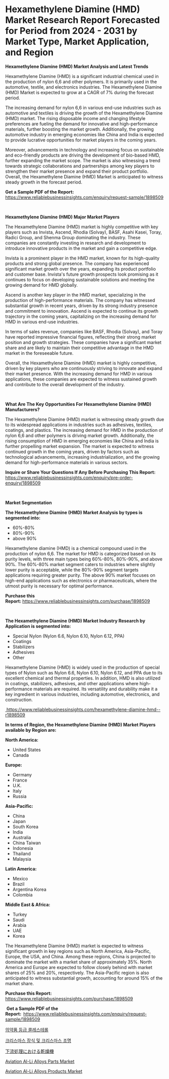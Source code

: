 <p><h1>Hexamethylene Diamine (HMD) Market Research Report Forecasted for Period from 2024 -  2031 by Market Type, Market Application, and Region</h1></p><p><strong>Hexamethylene Diamine (HMD) Market Analysis and Latest Trends</strong></p>
<p><p>Hexamethylene Diamine (HMD) is a significant industrial chemical used in the production of nylon 6,6 and other polymers. It is primarily used in the automotive, textile, and electronics industries. The Hexamethylene Diamine (HMD) Market is expected to grow at a CAGR of 7% during the forecast period.</p><p>The increasing demand for nylon 6,6 in various end-use industries such as automotive and textiles is driving the growth of the Hexamethylene Diamine (HMD) market. The rising disposable income and changing lifestyle preferences are fueling the demand for innovative and high-performance materials, further boosting the market growth. Additionally, the growing automotive industry in emerging economies like China and India is expected to provide lucrative opportunities for market players in the coming years.</p><p>Moreover, advancements in technology and increasing focus on sustainable and eco-friendly products are driving the development of bio-based HMD, further expanding the market scope. The market is also witnessing a trend towards strategic collaborations and partnerships among key players to strengthen their market presence and expand their product portfolio. Overall, the Hexamethylene Diamine (HMD) Market is anticipated to witness steady growth in the forecast period.</p></p>
<p><strong>Get a Sample PDF of the Report:&nbsp;</strong> <a href="https://www.reliablebusinessinsights.com/enquiry/request-sample/1898509">https://www.reliablebusinessinsights.com/enquiry/request-sample/1898509</a></p>
<p>&nbsp;</p>
<p><strong>Hexamethylene Diamine (HMD) Major Market Players</strong></p>
<p><p>The Hexamethylene Diamine (HMD) market is highly competitive with key players such as Invista, Ascend, Rhodia (Solvay), BASF, Asahi Kasei, Toray, Radici Group, and Shenma Group dominating the industry. These companies are constantly investing in research and development to introduce innovative products in the market and gain a competitive edge.</p><p>Invista is a prominent player in the HMD market, known for its high-quality products and strong global presence. The company has experienced significant market growth over the years, expanding its product portfolio and customer base. Invista's future growth prospects look promising as it continues to focus on developing sustainable solutions and meeting the growing demand for HMD globally.</p><p>Ascend is another key player in the HMD market, specializing in the production of high-performance materials. The company has witnessed substantial growth in recent years, driven by its strong industry presence and commitment to innovation. Ascend is expected to continue its growth trajectory in the coming years, capitalizing on the increasing demand for HMD in various end-use industries.</p><p>In terms of sales revenue, companies like BASF, Rhodia (Solvay), and Toray have reported impressive financial figures, reflecting their strong market position and growth strategies. These companies have a significant market share and are likely to maintain their competitive advantage in the HMD market in the foreseeable future.</p><p>Overall, the Hexamethylene Diamine (HMD) market is highly competitive, driven by key players who are continuously striving to innovate and expand their market presence. With the increasing demand for HMD in various applications, these companies are expected to witness sustained growth and contribute to the overall development of the industry.</p></p>
<p>&nbsp;</p>
<p><strong>What Are The Key Opportunities For Hexamethylene Diamine (HMD) Manufacturers?</strong></p>
<p><p>The Hexamethylene Diamine (HMD) market is witnessing steady growth due to its widespread applications in industries such as adhesives, textiles, coatings, and plastics. The increasing demand for HMD in the production of nylon 6,6 and other polymers is driving market growth. Additionally, the rising consumption of HMD in emerging economies like China and India is further propelling market expansion. The market is expected to witness continued growth in the coming years, driven by factors such as technological advancements, increasing industrialization, and the growing demand for high-performance materials in various sectors.</p></p>
<p><strong>Inquire or Share Your Questions If Any Before Purchasing This Report:</strong> <a href="https://www.reliablebusinessinsights.com/enquiry/pre-order-enquiry/1898509">https://www.reliablebusinessinsights.com/enquiry/pre-order-enquiry/1898509</a></p>
<p>&nbsp;</p>
<p><strong>Market Segmentation</strong></p>
<p><strong>The Hexamethylene Diamine (HMD) Market Analysis by types is segmented into:</strong></p>
<p><ul><li>60%-80%</li><li>80%-90%</li><li>above 90%</li></ul></p>
<p><p>Hexamethylene diamine (HMD) is a chemical compound used in the production of nylon 6,6. The market for HMD is categorized based on its purity levels, with three main types being 60%-80%, 80%-90%, and above 90%. The 60%-80% market segment caters to industries where slightly lower purity is acceptable, while the 80%-90% segment targets applications requiring greater purity. The above 90% market focuses on high-end applications such as electronics or pharmaceuticals, where the utmost purity is necessary for optimal performance.</p></p>
<p><strong>Purchase this Report:&nbsp;</strong><a href="https://www.reliablebusinessinsights.com/purchase/1898509">https://www.reliablebusinessinsights.com/purchase/1898509</a></p>
<p>&nbsp;</p>
<p><strong>The Hexamethylene Diamine (HMD) Market Industry Research by Application is segmented into:</strong></p>
<p><ul><li>Special Nylon (Nylon 6.6, Nylon 6.10, Nylon 6.12, PPA)</li><li>Coatings</li><li>Stabilizers</li><li>Adhesives</li><li>Other</li></ul></p>
<p><p>Hexamethylene Diamine (HMD) is widely used in the production of special types of Nylon such as Nylon 6.6, Nylon 6.10, Nylon 6.12, and PPA due to its excellent chemical and thermal properties. In addition, HMD is also utilized in coatings, stabilizers, adhesives, and other applications where high-performance materials are required. Its versatility and durability make it a key ingredient in various industries, including automotive, electronics, and construction.</p></p>
<p><a href="https://www.reliablebusinessinsights.com/hexamethylene-diamine-hmd--r1898509">&nbsp;https://www.reliablebusinessinsights.com/hexamethylene-diamine-hmd--r1898509</a></p>
<p><strong>In terms of Region, the Hexamethylene Diamine (HMD) Market Players available by Region are:</strong></p>
<p>
    <p> <strong> North America: </strong>
        <ul>
            <li>United States</li>
            <li>Canada</li>
        </ul>
        </p> 
    <p> <strong> Europe: </strong>
        <ul>
            <li>Germany</li>
            <li>France</li>
            <li>U.K.</li>
            <li>Italy</li>
            <li>Russia</li>
        </ul>
        </p> 
    <p> <strong> Asia-Pacific: </strong>
        <ul>
            <li>China</li>
            <li>Japan</li>
            <li>South Korea</li>
            <li>India</li>
            <li>Australia</li>
            <li>China Taiwan</li>
            <li>Indonesia</li>
            <li>Thailand</li>
            <li>Malaysia</li>
        </ul>
        </p> 
    <p> <strong> Latin America: </strong>
        <ul>
            <li>Mexico</li>
            <li>Brazil</li>
            <li>Argentina Korea</li>
            <li>Colombia</li>
        </ul>
        </p> 
    <p> <strong> Middle East & Africa: </strong>
        <ul>
            <li>Turkey</li>
            <li>Saudi</li>
            <li>Arabia</li>
            <li>UAE</li>
            <li>Korea</li>
        </ul>
    </p>
    </p>
<p><p>The Hexamethylene Diamine (HMD) market is expected to witness significant growth in key regions such as North America, Asia-Pacific, Europe, the USA, and China. Among these regions, China is projected to dominate the market with a market share of approximately 35%. North America and Europe are expected to follow closely behind with market shares of 25% and 20%, respectively. The Asia-Pacific region is also anticipated to witness substantial growth, accounting for around 15% of the market share.</p></p>
<p><strong>Purchase this Report: </strong><a href="https://www.reliablebusinessinsights.com/purchase/1898509">https://www.reliablebusinessinsights.com/purchase/1898509</a></p>
<p>&nbsp;<strong>Get a Sample PDF of the Report:&nbsp;&nbsp;</strong><a href="https://www.reliablebusinessinsights.com/enquiry/request-sample/1898509">https://www.reliablebusinessinsights.com/enquiry/request-sample/1898509</a></p>
<p><strong></strong></p>
<p><p><a href="https://github.com/durgin521/Market-Research-Report-List-1/blob/main/2698244145195.md">의약품 등급 콜레스테롤</a></p><p><a href="https://github.com/Evans21Bill/Market-Research-Report-List-1/blob/main/8592570145196.md">크리스마스 장식 및 크리스마스 조명</a></p><p><a href="https://github.com/MacyOrn/Market-Research-Report-List-1/blob/main/6132557138914.md">下流処理における乾燥機</a></p><p><a href="https://github.com/gamblestampleyjenny50m5sl6/Market-Research-Report-List-3/blob/main/aviation-al-li-alloys-parts-market.md">Aviation Al-Li Alloys Parts Market</a></p><p><a href="https://github.com/nicholepatriciadoylenwnrjr0/Market-Research-Report-List-3/blob/main/aviation-al-li-alloys-products-market.md">Aviation Al-Li Alloys Products Market</a></p></p>